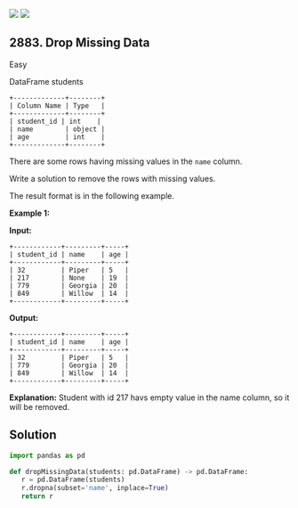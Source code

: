 [![](https://img.shields.io/github/stars/javadev/LeetCode-in-Java?label=Stars&style=flat-square)](https://github.com/javadev/LeetCode-in-Java)
[![](https://img.shields.io/github/forks/javadev/LeetCode-in-Java?label=Fork%20me%20on%20GitHub%20&style=flat-square)](https://github.com/javadev/LeetCode-in-Java/fork)

## 2883\. Drop Missing Data

Easy

DataFrame students 

    +-------------+--------+ 
    | Column Name | Type   | 
    +-------------+--------+ 
    | student_id | int    | 
    | name        | object | 
    | age         | int    | 
    +-------------+--------+

There are some rows having missing values in the `name` column.

Write a solution to remove the rows with missing values.

The result format is in the following example.

**Example 1:**

**Input:** 

    +------------+---------+-----+ 
    | student_id | name    | age | 
    +------------+---------+-----+ 
    | 32         | Piper   | 5   | 
    | 217        | None    | 19  | 
    | 779        | Georgia | 20  | 
    | 849        | Willow  | 14  | 
    +------------+---------+-----+

**Output:** 

    +------------+---------+-----+ 
    | student_id | name    | age | 
    +------------+---------+-----+ 
    | 32         | Piper   | 5   | 
    | 779        | Georgia | 20  | 
    | 849        | Willow  | 14  | 
    +------------+---------+-----+

**Explanation:** Student with id 217 havs empty value in the name column, so it will be removed.

## Solution

```python
import pandas as pd

def dropMissingData(students: pd.DataFrame) -> pd.DataFrame:
   r = pd.DataFrame(students)
   r.dropna(subset='name', inplace=True)
   return r
```